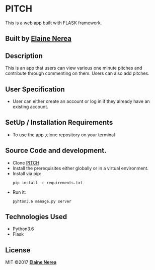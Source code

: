 # PITCH
This is a web app built with FLASK framework.
## Built by  [Elaine Nerea](https://github.com/missnerea)

## Description
This is an app that users can view various one minute pitches and contribute through commenting on them. Users can also add pitches.

## User Specification
* User can either create an account or log in if they already have an existing account.

## SetUp / Installation Requirements
* To use the app ,clone repository on your terminal

## Source Code and development.
* Clone [PITCH](https://github.com/missnerea/pitch).
* Install the prerequisites either globally or in a virtual environment.
* Install via pip:
  ```
  pip install -r requirements.txt
  ```
* Run it:
  ```
  pyhton3.6 manage.py server
  ```


## Technologies Used
* Python3.6
* Flask

## License
MIT &copy;2017 **[Elaine Nerea](https://github.com/missnerea)**